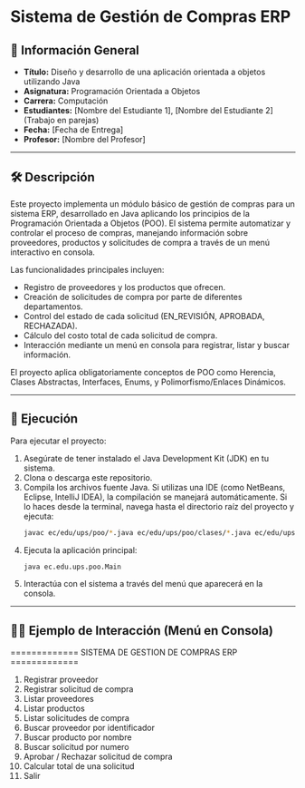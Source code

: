 # Sistema de Gestión de Compras ERP

## 📌 Información General

-   **Título:** Diseño y desarrollo de una aplicación orientada a objetos utilizando Java
-   **Asignatura:** Programación Orientada a Objetos
-   **Carrera:** Computación
-   **Estudiantes:** [Nombre del Estudiante 1], [Nombre del Estudiante 2] (Trabajo en parejas)
-   **Fecha:** [Fecha de Entrega]
-   **Profesor:** [Nombre del Profesor]

---

## 🛠️ Descripción

Este proyecto implementa un módulo básico de gestión de compras para un sistema ERP, desarrollado en Java aplicando los principios de la Programación Orientada a Objetos (POO). El sistema permite automatizar y controlar el proceso de compras, manejando información sobre proveedores, productos y solicitudes de compra a través de un menú interactivo en consola.

Las funcionalidades principales incluyen:

* Registro de proveedores y los productos que ofrecen.
* Creación de solicitudes de compra por parte de diferentes departamentos.
* Control del estado de cada solicitud (EN_REVISIÓN, APROBADA, RECHAZADA).
* Cálculo del costo total de cada solicitud de compra.
* Interacción mediante un menú en consola para registrar, listar y buscar información.

El proyecto aplica obligatoriamente conceptos de POO como Herencia, Clases Abstractas, Interfaces, Enums, y Polimorfismo/Enlaces Dinámicos.

---

## 🚀 Ejecución

Para ejecutar el proyecto:

1.  Asegúrate de tener instalado el Java Development Kit (JDK) en tu sistema.
2.  Clona o descarga este repositorio.
3.  Compila los archivos fuente Java. Si utilizas una IDE (como NetBeans, Eclipse, IntelliJ IDEA), la compilación se manejará automáticamente. Si lo haces desde la terminal, navega hasta el directorio raíz del proyecto y ejecuta:
    ```bash
    javac ec/edu/ups/poo/*.java ec/edu/ups/poo/clases/*.java ec/edu/ups/poo/controllers/*.java ec/edu/ups/poo/enums/*.java ec/edu/ups/poo/interfaces/*.java
    ```
4.  Ejecuta la aplicación principal:
    ```bash
    java ec.edu.ups.poo.Main
    ```
5.  Interactúa con el sistema a través del menú que aparecerá en la consola.

---

## 🧑‍💻 Ejemplo de Interacción (Menú en Consola)

============= SISTEMA DE GESTION DE COMPRAS ERP =============
1. Registrar proveedor
2. Registrar solicitud de compra
3. Listar proveedores
4. Listar productos
5. Listar solicitudes de compra
6. Buscar proveedor por identificador
7. Buscar producto por nombre
8. Buscar solicitud por numero
9. Aprobar / Rechazar solicitud de compra
10. Calcular total de una solicitud
11. Salir
